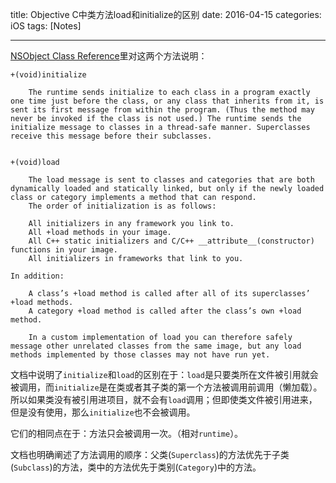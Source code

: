 title: Objective C中类方法load和initialize的区别
date: 2016-04-15 
categories: iOS
tags: [Notes]

---

[NSObject Class Reference](https://developer.apple.com/reference/objectivec/nsobject?language=objc)里对这两个方法说明：


<!-- more --> 

```objc
+(void)initialize

    The runtime sends initialize to each class in a program exactly one time just before the class, or any class that inherits from it, is sent its first message from within the program. (Thus the method may never be invoked if the class is not used.) The runtime sends the initialize message to classes in a thread-safe manner. Superclasses receive this message before their subclasses.


+(void)load

    The load message is sent to classes and categories that are both dynamically loaded and statically linked, but only if the newly loaded class or category implements a method that can respond.
    The order of initialization is as follows:

    All initializers in any framework you link to.
    All +load methods in your image.
    All C++ static initializers and C/C++ __attribute__(constructor) functions in your image.
    All initializers in frameworks that link to you.

In addition:

    A class’s +load method is called after all of its superclasses’ +load methods.
    A category +load method is called after the class’s own +load method.

    In a custom implementation of load you can therefore safely message other unrelated classes from the same image, but any load methods implemented by those classes may not have run yet.
```

文档中说明了`initialize`和`load`的区别在于：`load`是只要类所在文件被引用就会被调用，而`initialize`是在类或者其子类的第一个方法被调用前调用（懒加载）。所以如果类没有被引用进项目，就不会有`load`调用；但即使类文件被引用进来，但是没有使用，那么`initialize`也不会被调用。

它们的相同点在于：方法只会被调用一次。（相对`runtime`）。

文档也明确阐述了方法调用的顺序：父类(`Superclass`)的方法优先于子类(`Subclass`)的方法，类中的方法优先于类别(`Category`)中的方法。


